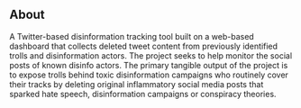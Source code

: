 ## About
A Twitter-based disinformation tracking tool built on a web-based dashboard that collects deleted tweet content from previously identified trolls and disinformation actors. The project seeks to help monitor the social posts of known disinfo actors. The primary tangible output of the project is to expose trolls behind toxic disinformation campaigns who routinely cover their tracks by deleting original inflammatory social media posts that sparked hate speech, disinformation campaigns or conspiracy theories.
